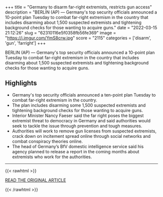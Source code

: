 +++
title = "Germany to disarm far-right extremists, restricts gun access"
description = "BERLIN (AP) — Germany's top security officials announced a 10-point plan Tuesday to combat far-right extremism in the country that includes disarming about 1,500 suspected extremists and tightening background checks for those wanting to acquire guns."
date = "2022-03-15 21:12:26"
slug = "62310116e5f0358fb56fe369"
image = "https://i.imgur.com/YmS8crw.jpg"
score = "2115"
categories = ['disarm', 'gun', 'farright']
+++

BERLIN (AP) — Germany's top security officials announced a 10-point plan Tuesday to combat far-right extremism in the country that includes disarming about 1,500 suspected extremists and tightening background checks for those wanting to acquire guns.

## Highlights

- Germany's top security officials announced a ten-point plan Tuesday to combat far-right extremism in the country.
- The plan includes disarming some 1,500 suspected extremists and tightening background checks for those wanting to acquire guns.
- Interior Minister Nancy Faeser said the far right poses the biggest extremist threat to democracy in Germany and said authorities would seek to tackle the issue through prevention and tough measures.
- Authorities will work to remove gun licenses from suspected extremists, crack down on incitement spread online through social networks and combat conspiracy theories online.
- The head of Germany’s BfV domestic intelligence service said his agency planned to release a report in the coming months about extremists who work for the authorities.

---

{{< rawhtml >}}
  <p class="article-category">
    <a target="_blank" href="https://apnews.com/article/entertainment-europe-berlin-gun-politics-music-festivals-5d4e13c2ab476dc4b904381ee28608eb">READ THE ORIGINAL ARTICLE</a>
  </p>
{{< /rawhtml >}}
